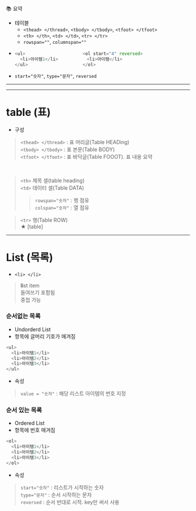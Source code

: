 📚 요약  
- 테이블
  - `<thead> </thread>`, `<tbody> </tbody>`, `<tfoot> </tfoot>`  
  - `<th> </th>`, `<td> </td>`, `<tr> </tr>`  
  - `rowspan=""`, `columnspan=""`  
- ```python
  <ul>                      <ol start="4" reversed>
    <li>아이템1</li>           <li>아이템</li>
  </ul>                     </ol>     
  ```  
- `start="숫자"`, `type="문자"`, `reversed`  
- - -  
- - -  

# table (표)   
- 구성  
> `<thead> </thread>` : 표 머리글(Table HEADing)  
> `<tbody> </tbody>` : 표 본문(Table BODY)  
> `<tfoot> </tfoot>` : 표 바닥글(Table FOOOT). 표 내용 요약  

<br>

> `<th>` 제목 셀(table heading)   
> `<td>` 데이터 셀(Table DATA)   
  >> `rowspan="숫자"` : 행 점유  
  >> `colspan="숫자"` : 열 점유  
  
> `<tr>` 행(Table ROW)   
★ [table]  

- - - 

# List (목록)  
- `<li> </li>`  
> <strong>li</strong>st item  
> 들여쓰기 포함됨  
> 중첩 가능  

### 순서없는 목록  
- Undorderd List  
- 항목에 글머리 기호가 매겨짐  
```python
<ul>
  <li>아이템1</li>
  <li>아이템2</li>
  <li>아이템3</li>
</ul>
```  
- 속성  
> `value = "숫자"` : 해당 리스트 아이템의 번호 지정 

### 순서 있는 목록  
- Ordered List  
- 항목에 번호 매겨짐  
```python
<ol>
  <li>아이템1</li>
  <li>아이템2</li>
  <li>아이템3</li>
</ol>
```  

- 속성  
> `start="숫자"` : 리스트가 시작하는 숫자  
> `type="문자"` : 순서 시작하는 문자  
> `reversed` : 순서 반대로 시작. key만 써서 사용 
